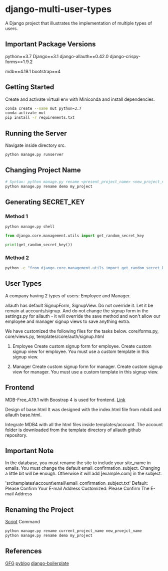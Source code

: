 # django-multi-user-types
A Django project that illustrates the implementation of multiple types of users.

## Important Package Versions
python==3.7
Django==3.1
django-allauth==0.42.0
django-crispy-forms==1.9.2

mdb==4.19.1
bootstrap==4


## Getting Started
Create and activate virtual env with Miniconda and install dependencies.
```bash
conda create --name mut python=3.7
conda activate mut
pip install -r requirements.txt
```

## Running the Server
Navigate inside directory src.
```bash
python manage.py runserver
```

## Changing Project Name
```bash
# Syntax: python manage.py rename <present_project_name> <new_project_name>
python manage.py rename demo my_project
```

## Generating SECRET_KEY

### Method 1
```bash
python manage.py shell
```
```python
from django.core.management.utils import get_random_secret_key

print(get_random_secret_key())
```

### Method 2
```bash
python -c "from django.core.management.utils import get_random_secret_key; print(get_random_secret_key())"
```

## User Types
A company having 2 types of users: Employee and Manager.

allauth has default SignupForm, SignupView. Do not override it. Let it be remain at accounts/signup. And do not change the signup form in the settings.py for allauth - it will override the save method and won't allow our employee and manager signup views to save anything extra.

We have customized the following files for the tasks below.
core/forms.py, core/views.py, templates/core/auth/signup.html

1. Employee
Create custom signup form for employee.
Create custom signup view for employee.
You must use a custom template in this signup view.

2. Manager
Create custom signup form for manager.
Create custom signup view for manager.
You must use a custom template in this signup view.

## Frontend
MDB-Free_4.19.1 with Boostrap 4 is used for frontend. [Link](https://mdbootstrap.com/docs/jquery/getting-started/download/)

Design of base.html
It was designed with the index.html file from mbd4 and allauth base.html.

Integrate MDB4 with all the html files inside templates/account.
The account folder is downloaded from the template directory of allauth github repository.

## Important Note
In the database, you must rename the site to include your site_name in emails.
You must change the default email_confirmation_subject. Changing a little bit will be enough. Otherwise it will add [example.com] in the subject.

'src\templates\account\email\email_confirmation_subject.txt'
Default: Please Confirm Your E-mail Address
Customized: Please Confirm The E-mail Address

## Renaming the Project
[Script]('./src/core/management/commands/rename.py')
Command
```bash
python manage.py rename current_project_name new_proejct_name
python manage.py rename demo my_project
```

## References
[GFG](https://www.geeksforgeeks.org/python-extending-and-customizing-django-allauth/)
[pyblog](https://github.com/thehimel/pyblog)
[django-boilerplate](https://github.com/thehimel/django-boilerplate)
